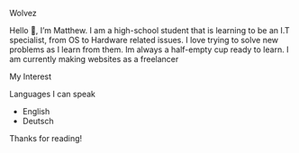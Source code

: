 Wolvez

Hello 👋, I’m Matthew. I am a high-school student that is learning to be an I.T specialist, from OS to Hardware related issues. I love trying to solve new problems as I learn from them. Im always a half-empty cup ready to learn. I am currently making websites as a freelancer


My Interest

Languages I can speak
- English
- Deutsch


Thanks for reading!
